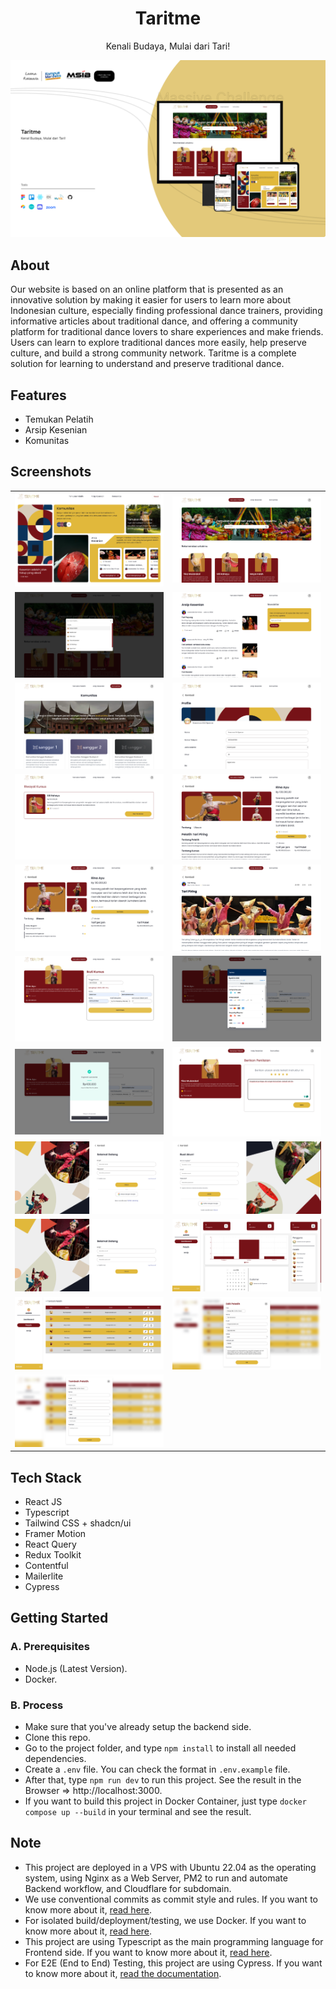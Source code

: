 <div align="center">
  <h1>Taritme</h1>
  <p>Kenali Budaya, Mulai dari Tari!</p>
</div>

![thumbnail](./public/images/thumbnail.png)

## About

Our website is based on an online platform that is presented as an innovative solution by making it easier for users to learn more about Indonesian culture, especially finding professional dance trainers, providing informative articles about traditional dance, and offering a community platform for traditional dance lovers to share experiences and make friends. Users can learn to explore traditional dances more easily, help preserve culture, and build a strong community network. Taritme is a complete solution for learning to understand and preserve traditional dance.

## Features

- Temukan Pelatih
- Arsip Kesenian
- Komunitas

## Screenshots

|                                                                      |                                                                      |
| :------------------------------------------------------------------: | :------------------------------------------------------------------: |
| ![pic 1](./public/docs/Screenshot%20from%202024-06-23%2006-36-43.png) | ![pic 2](./public/docs/Screenshot%20from%202024-06-21%2023-21-30.png) |
| ![pic 3](./public/docs/Screenshot%20from%202024-06-21%2023-21-38.png) | ![pic 4](./public/docs/Screenshot%20from%202024-06-21%2023-21-46.png) |
| ![pic 5](./public/docs/Screenshot%20from%202024-06-21%2023-22-03.png) | ![pic 6](./public/docs/Screenshot%20from%202024-06-21%2023-22-13.png) |
| ![pic 7](./public/docs/Screenshot%20from%202024-06-21%2023-25-02.png) | ![pic 8](./public/docs/Screenshot%20from%202024-06-21%2023-25-09.png) |
| ![pic 9](./public/docs/Screenshot%20from%202024-06-21%2023-25-13.png) | ![pic 10](./public/docs/Screenshot%20from%202024-06-21%2023-25-36.png) |
| ![pic 11](./public/docs/Screenshot%20from%202024-06-21%2023-26-35.png) | ![pic 12](./public/docs/Screenshot%20from%202024-06-21%2023-26-41.png) |
| ![pic 13](./public/docs/Screenshot%20from%202024-06-21%2023-27-18.png) | ![pic 14](./public/docs/Screenshot%20from%202024-06-22%2021-21-20.png) |
| ![pic 15](./public/docs/Screenshot%20from%202024-06-22%2021-38-47.png) | ![pic 16](./public/docs/Screenshot%20from%202024-06-22%2021-38-54.png) |
| ![pic 17](./public/docs/Screenshot%20from%202024-06-22%2021-39-09.png) | ![pic 18](./public/docs/Screenshot%20from%202024-06-22%2021-39-34.png) |
| ![pic 19](./public/docs/Screenshot%20from%202024-06-22%2021-39-43.png) | ![pic 20](./public/docs/Screenshot%20from%202024-06-22%2021-39-49.png) |
| ![pic 13](./public/docs/Screenshot%20from%202024-06-22%2021-39-59.png) |

## Tech Stack

- React JS
- Typescript
- Tailwind CSS + shadcn/ui
- Framer Motion
- React Query
- Redux Toolkit
- Contentful
- Mailerlite
- Cypress

## Getting Started

### A. Prerequisites

- Node.js (Latest Version).
- Docker.

### B. Process

- Make sure that you've already setup the backend side. 
- Clone this repo.
- Go to the project folder, and type `npm install` to install all needed dependencies. 
- Create a `.env` file. You can check the format in `.env.example` file.
- After that, type `npm run dev` to run this project. See the result in the Browser => http://localhost:3000.
- If you want to build this project in Docker Container, just type `docker compose up --build` in your terminal and see the result.

## Note

- This project are deployed in a VPS with Ubuntu 22.04 as the operating system, using Nginx as a Web Server, PM2 to run and automate Backend workflow, and Cloudflare for subdomain.
- We use conventional commits as commit style and rules. If you want to know more about it, [read here](https://www.conventionalcommits.org/en/v1.0.0/).
- For isolated build/deployment/testing, we use Docker. If you want to know more about it, [read here](https://www.docker.com/).
- This project are using Typescript as the main programming language for Frontend side. If you want to know more about it, [read here](https://www.typescriptlang.org/).
- For E2E (End to End) Testing, this project are using Cypress. If you want to know more about it, [read the documentation](https://docs.cypress.io/guides/overview/why-cypress).
